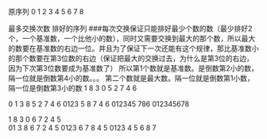 原序列 0   1   2   3   4   5   6   7   8   

最多交换次数 排好的序列
###每次交换保证只能排好最少个数的数（最少排好2个，一个基准数，一个比他小的数），同时又需要交换到最大的那个数，所以最大的数要在基准数的右边一位。并且为了保证下一次还能有这个规律，那比基准数小的那个数要在第3位数的右边（保证把最大的交换过去，为什么是第3位的右边，因为下次第3位数要成为基准数了）
所以第1个数就是基准数。是倒数第2小的数，隔一位就是倒数第4小的数。。。
第二个数就是最大数。隔一位就是倒数第1小数，隔一位是倒数第3小的数
1 8 3 0  5 2  7 4 6

0 1 3 8 5 2 7 4 6
0123 5 8 7 4 6
012345 786
012345678


1   8   3   0   6   7   2   4   5   
01 3 8 6 7 2 4 5
0123  6 7 8 4 5
0123 4 5 6 8 7
